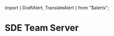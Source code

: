 import { DraftAlert, TranslateAlert } from "$alerts";

<DraftAlert />

# SDE Team Server

<TranslateAlert href="/ru/apps/team-server" version="Russian" />
